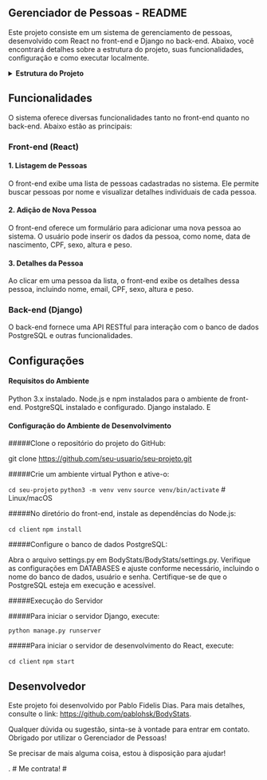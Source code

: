 ## Gerenciador de Pessoas - README
Este projeto consiste em um sistema de gerenciamento de pessoas, desenvolvido com React no front-end e Django no back-end. Abaixo, você encontrará detalhes sobre a estrutura do projeto, suas funcionalidades, configuração e como executar localmente.

<details>
  <summary><b>Estrutura do Projeto</b></summary>
  <ul>
    <li>
      <details>
        <summary><b>BodyStats</b></summary>
        <ul>
          <li><code>asgi.py</code></li>
          <li><code>settings.py</code></li>
          <li><code>urls.py</code></li>
          <li><code>wsgi.py</code></li>
          <li>
            <details>
              <summary><b>client</b></summary>
              <ul>
                <li>
                  <details>
                    <summary><b>src</b></summary>
                    <ul>
                      <li>
                        <details>
                          <summary><b>components</b></summary>
                          <ul>
                            <li><code>PessoaDetails.js</code></li>
                            <li><code>PessoaForm.js</code></li>
                            <li><code>PessoaList.js</code></li>
                          </ul>
                        </details>
                      </li>
                      <li><code>App.js</code></li>
                      <li><code>index.js</code></li>
                      <!-- ... -->
                    </ul>
                  </details>
                </li>
              </ul>
            </details>
          </li>
          <li>
            <details>
              <summary><b>pessoa</b></summary>
              <ul>
                <li>
                  <details>
                    <summary><b>controller</b></summary>
                    <ul>
                      <li><code>controller.py</code></li>
                    </ul>
                  </details>
                </li>
                <li>
                  <details>
                    <summary><b>DTO</b></summary>
                    <ul>
                      <li><code>dto.py</code></li>
                    </ul>
                  </details>
                </li>
                <li>
                  <details>
                    <summary><b>models</b></summary>
                    <ul>
                      <li><code>models.py</code></li>
                    </ul>
                  </details>
                </li>
                <li>
                  <details>
                    <summary><b>services</b></summary>
                    <ul>
                      <li><code>services.py</code></li>
                    </ul>
                  </details>
                </li>
                <li>
                  <details>
                    <summary><b>tasks</b></summary>
                    <ul>
                      <li><code>tasks.py</code></li>
                    </ul>
                  </details>
                </li>
                <li><code>admin.py</code></li>
                <li><code>apps.py</code></li>
              </ul>
            </details>
          </li>
          <li><code>manage.py</code></li>
          <li><code>README.md</code></li>
        </ul>
      </details>
    </li>
    <li><code>node_modules</code></li>
    <li><code>package-lock.json</code></li>
    <li><code>package.json</code></li>
  </ul>
</details>

## Funcionalidades
O sistema oferece diversas funcionalidades tanto no front-end quanto no back-end. Abaixo estão as principais:

### Front-end (React)
#### 1. Listagem de Pessoas
O front-end exibe uma lista de pessoas cadastradas no sistema. Ele permite buscar pessoas por nome e visualizar detalhes individuais de cada pessoa.

#### 2. Adição de Nova Pessoa
O front-end oferece um formulário para adicionar uma nova pessoa ao sistema. O usuário pode inserir os dados da pessoa, como nome, data de nascimento, CPF, sexo, altura e peso.

#### 3. Detalhes da Pessoa
Ao clicar em uma pessoa da lista, o front-end exibe os detalhes dessa pessoa, incluindo nome, email, CPF, sexo, altura e peso.

### Back-end (Django)
O back-end fornece uma API RESTful para interação com o banco de dados PostgreSQL e outras funcionalidades.

## Configurações
#### Requisitos do Ambiente
Python 3.x instalado.
Node.js e npm instalados para o ambiente de front-end.
PostgreSQL instalado e configurado.
Django instalado.
E 

#### Configuração do Ambiente de Desenvolvimento
#####Clone o repositório do projeto do GitHub:

git clone https://github.com/seu-usuario/seu-projeto.git

#####Crie um ambiente virtual Python e ative-o:

`cd seu-projeto`
`python3 -m venv venv`
`source venv/bin/activate`  # Linux/macOS

#####No diretório do front-end, instale as dependências do Node.js:

`cd client`
`npm install`

#####Configure o banco de dados PostgreSQL:

Abra o arquivo settings.py em BodyStats/BodyStats/settings.py.
Verifique as configurações em DATABASES e ajuste conforme necessário, incluindo o nome do banco de dados, usuário e senha.
Certifique-se de que o PostgreSQL esteja em execução e acessível.

#####Execução do Servidor

#####Para iniciar o servidor Django, execute:

`python manage.py runserver`

#####Para iniciar o servidor de desenvolvimento do React, execute:

`cd client`
`npm start`

## Desenvolvedor

Este projeto foi desenvolvido por Pablo Fidelis Dias. Para mais detalhes, consulte o link: https://github.com/pablohsk/BodyStats.

Qualquer dúvida ou sugestão, sinta-se à vontade para entrar em contato. Obrigado por utilizar o Gerenciador de Pessoas!

Se precisar de mais alguma coisa, estou à disposição para ajudar!

.                #  Me contrata! #